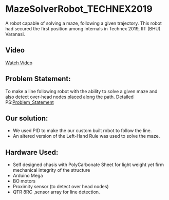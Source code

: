 # MazeSolverRobot_TECHNEX2019
A robot capable of solving a maze, following a given trajectory. This robot had secured the first position among internals in Technex 2019, IIT (BHU) Varanasi.

## Video
[Watch Video](https://drive.google.com/file/d/1g9kkR8znslg0omIGVuKRgAVDLPGCN65V/view?usp=sharing)

## Problem Statement:
To make a line following robot with the ability to solve a given maze and also detect over-head nodes placed along the path.
Detailed PS:[Problem_Statement](https://github.com/wikkieritz/MazeSolverRobot_TECHNEX2019/blob/master/Robonex_Maze-Xplorer.pdf)

## Our solution:
* We used PID to make the our custom built robot to follow the line.
* An altered version of the Left-Hand Rule was used to solve the maze.

## Hardware Used:

* Self designed chasis with PolyCarbonate Sheet for light weight yet firm mechanical integrity of the structure
* Arduino Mega
* BO motors
* Proximity sensor (to detect over head nodes)
*  QTR 8RC ,sensor array for line detection.

